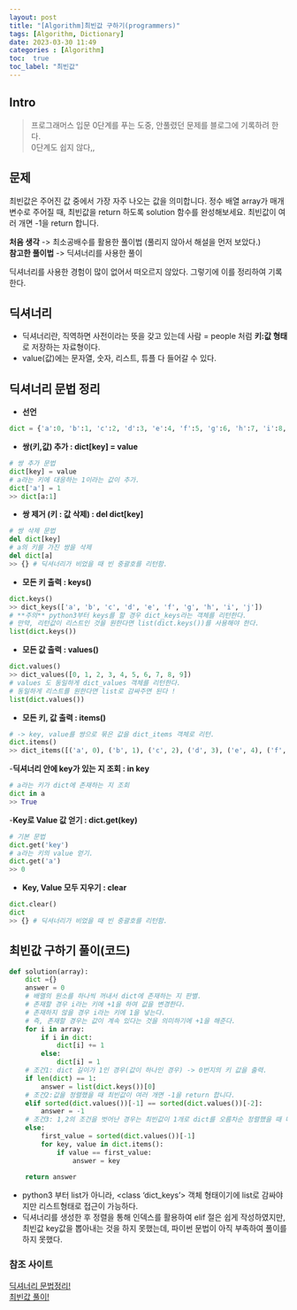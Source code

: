 ```yaml
---
layout: post
title: "[Algorithm]최빈값 구하기(programmers)"
tags: [Algorithm, Dictionary]
date: 2023-03-30 11:49
categories : [Algorithm]
toc:  true
toc_label: "최빈값"
---
```


## Intro
> 프로그래머스 입문 0단계를 푸는 도중, 안풀렸던 문제를 블로그에 기록하려 한다.<br>
0단계도 쉽지 않다,,

## 문제
최빈값은 주어진 값 중에서 가장 자주 나오는 값을 의미합니다. 정수 배열 array가 매개변수로 주어질 때, 최빈값을 return 하도록 solution 함수를 완성해보세요. 최빈값이 여러 개면 -1을 return 합니다.

**처음 생각** -> 최소공배수를 활용한 풀이법 (풀리지 않아서 해설을 먼저 보았다.)<br>
**참고한 풀이법** -> 딕셔너리를 사용한 풀이

딕셔너리를 사용한 경험이 많이 없어서 떠오르지 않았다. 그렇기에 이를 정리하여 기록한다.

## 딕셔너리
- 딕셔너리란, 직역하면 사전이라는 뜻을 갖고 있는데 사람 = people 처럼 **키:값 형태**로 저장하는 자료형이다. <br>
- value(값)에는 문자열, 숫자, 리스트, 튜플 다 들어갈 수 있다.

## 딕셔너리 문법 정리
- **선언**
```python
dict = {'a':0, 'b':1, 'c':2, 'd':3, 'e':4, 'f':5, 'g':6, 'h':7, 'i':8, 'j':9}
```
- **쌍(키,값) 추가 : dict[key] = value**
```python
# 쌍 추가 문법
dict[key] = value
# a라는 키에 대응하는 1이라는 값이 추가.
dict['a'] = 1 
>> dict[a:1]
```
- **쌍 제거 (키 : 값 삭제) : del dict[key]**
```python
# 쌍 삭제 문법
del dict[key]
# a의 키를 가진 쌍을 삭제
del dict[a]
>> {} # 딕셔너리가 비었을 때 빈 중괄호를 리턴함.
```
- **모든 키 출력 : keys()**
```python
dict.keys()
>> dict_keys(['a', 'b', 'c', 'd', 'e', 'f', 'g', 'h', 'i', 'j'])
# **주의** python3부터 keys를 할 경우 dict_keys라는 객체를 리턴한다.
# 만약, 리턴값이 리스트인 것을 원한다면 list(dict.keys())를 사용해야 한다.
list(dict.keys())
```
- **모든 값 출력 : values()**
```python
dict.values()
>> dict_values([0, 1, 2, 3, 4, 5, 6, 7, 8, 9])
# values 도 동일하게 dict_values 객체를 리턴한다.
# 동일하게 리스트를 원한다면 list로 감싸주면 된다 !
list(dict.values())
```
- **모든 키, 값 출력 : items()**
```python
# -> key, value를 쌍으로 묶은 값을 dict_items 객체로 리턴.
dict.items()
>> dict_items([('a', 0), ('b', 1), ('c', 2), ('d', 3), ('e', 4), ('f', 5), ('g', 6), ('h', 7), ('i', 8), ('j', 9)])
```
-**딕셔너리 안에 key가 있는 지 조회 : in key**
```python
# a라는 키가 dict에 존재하는 지 조회
dict in a
>> True
```
-**Key로 Value 값 얻기 : dict.get(key)**
```python
# 기본 문법
dict.get('key')
# a라는 키의 value 얻기.
dict.get('a')
>> 0
```
- **Key, Value 모두 지우기 : clear**
```python
dict.clear()
dict
>> {} # 딕셔너리가 비었을 때 빈 중괄호를 리턴함.
```
## 최빈값 구하기 풀이(코드)
```python
def solution(array):
    dict ={}
    answer = 0
    # 배열의 원소를 하나씩 꺼내서 dict에 존재하는 지 판별.
    # 존재할 경우 i라는 키에 +1을 하여 값을 변경한다.
    # 존재하지 않을 경우 i라는 키에 1을 넣는다.
    # 즉, 존재할 경우는 값이 계속 있다는 것을 의미하기에 +1을 해준다.
    for i in array:
        if i in dict:
            dict[i] += 1
        else:
            dict[i] = 1
    # 조건1: dict 길이가 1인 경우(값이 하나인 경우) -> 0번지의 키 값을 출력.
    if len(dict) == 1:
        answer = list(dict.keys())[0]
    # 조건2:값을 정렬했을 때 최빈값이 여러 개면 -1을 return 합니다.
    elif sorted(dict.values())[-1] == sorted(dict.values())[-2]:
        answer = -1
    # 조건3: 1,2의 조건을 벗어난 경우는 최빈값이 1개로 dict를 오름차순 정렬했을 때 마지막에 위치한 (-1번지) 값을 변수에 저장한 뒤 해당 key값을 저장함.
    else:
        first_value = sorted(dict.values())[-1]
        for key, value in dict.items():
            if value == first_value:
                answer = key
    
    return answer
```

- python3 부터 list가 아니라, <class ‘dict_keys’> 객체 형태이기에 list로 감싸야지만 리스트형태로 접근이 가능하다.
- 딕셔너리를 생성한 후 정렬을 통해 인덱스를 활용하여 elif 절은 쉽게 작성하였지만, 최빈값 key값을 뽑아내는 것을 하지 못했는데, 파이썬 문법이 아직 부족하여 풀이를 하지 못했다.

### 참조 사이트
[딕셔너리 문법정리!](https://wikidocs.net/16)<br>
[최빈값 풀이!](https://upcurvewave.tistory.com/38)